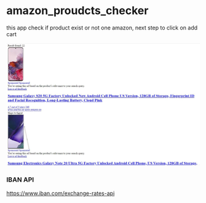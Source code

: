 # amazon_proudcts_checker
this app check if product exist or not one amazon, next step to click on add cart 

<img src='result_found.JPG'>


### IBAN API 

https://www.iban.com/exchange-rates-api
